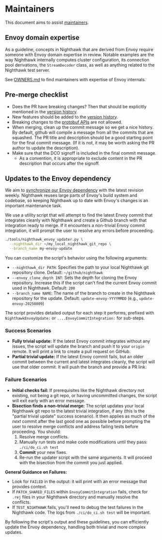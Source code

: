 # Maintainers

This document aims to assist [maintainers](OWNERS.md).

## Envoy domain expertise

As a guideline, concepts in Nighthawk that are derived from Envoy require
someone with Envoy domain expertise in review. Notable examples are the way
Nighthawk internally computes cluster configuration, its connection pool
derivations, the `StreamDecoder` class, as well as anything related to the
Nighthawk test server.

See [OWNERS.md](OWNERS.md) to find maintainers with expertise of Envoy
internals.

## Pre-merge checklist

-   Does the PR have breaking changes? Then that should be explicitly mentioned
    in the [version history](docs/root/version_history.md).
-   New features should be added to the
    [version history](docs/root/version_history.md).
-   Breaking changes to the [protobuf APIs](api/) are not allowed.
-   When merging, clean up the commit message so we get a nice history. By
    default, github will compile a message from all the commits that are
    squashed. The PR title and description should be a good starting point for
    the final commit message. (If it is not, it may be worth asking the PR
    author to update the description).
-   Make sure that the DCO signoff is included in the final commit message.
    -   As a convention, it is appropriate to exclude content in the PR
        description that occurs after the signoff.

## Updates to the Envoy dependency

We aim to
[synchronize our Envoy dependency](https://github.com/envoyproxy/nighthawk/pulls?utf8=%E2%9C%93&q=is%3Apr+is%3Aclosed+%22update+envoy%22+)
with the latest revision weekly. Nighthawk reuses large parts of Envoy's build
system and codebase, so keeping Nighthawk up to date with Envoy's changes is an
important maintenance task.

We use a utility script that will attempt to find the latest Envoy commit that
integrates cleanly with Nighthawk and create a Github branch with that
integration ready to merge. If it encounters a non-trivial Envoy commit
integration, it will prompt the user to resolve any errors before proceeding.

```bash
./tools/nighthawk_envoy_updater.py \
  --nighthawk_dir ~/my_local_nighthawk_git_repo \
  --branch_name my-envoy-update
```

You can customize the script's behavior using the following arguments:

*   `--nighthawk_dir PATH`: Specifies the path to your local Nighthawk git
    repository clone. Default: `~/github/nighthawk`
*   `--envoy_clone_depth INT`: Sets the depth for cloning the Envoy repository.
    Increase this if the script can't find the current Envoy commit used in
    Nighthawk. Default: `200`
*   `--branch_name NAME`: The name of the branch to create in the Nighthawk
    repository for the update. Default: `update-envoy-YYYYMMDD` (e.g.,
    `update-envoy-20250809`)

The script provides detailed output for each step it performs, prefixed with
`NighthawkEnvoyUpdate:` or `....EnvoyCommitIntegration:` for sub-steps.

### Success Scenarios

*   **Fully trivial update:** If the latest Envoy commit integrates without any
    issues, the script will update the branch and push it to your `origin`
    remote. It will print a link to create a pull request on GitHub.
*   **Partial trivial update:** If the latest Envoy commit fails, but an older
    commit between the current and latest integrates cleanly, the script will
    use that older commit. It will push the branch and provide a PR link.

### Failure Scenarios

*   **Initial checks fail:** If prerequisites like the Nighthawk directory not
    existing, not being a git repo, or having uncommitted changes, the script
    will exit early with an error message.
*   **Bisection finds a non-trivial merge:** The script updates your local
    Nighthawk git repo to the latest trivial integration, if any (this is the
    "partial trivial update" success scenario). It then applies as much of the
    *next* commit after the last good one as possible before prompting the user
    to resolve merge conflicts and address failing tests before proceeding. You
    should:
    1.  Resolve merge conflicts.
    2.  Manually run tests and make code modifications until they pass:
        `./ci/do_ci.sh test`
    3.  **Commit** your new fixes.
    4.  Re-run the updater script with the same arguments. It will proceed with
        the bisection from the commit you just applied.

**General Guidance on Failures:**

*   Look for `FAILED` in the output: it will print with an error message that
    provides context.
*   If `PATCH_SHARED_FILES` within `EnvoyCommitIntegration` fails, check for
    `.rej` files in your Nighthawk directory and manually resolve the conflicts.
*   If `TEST_NIGHTHAWK` fails, you'll need to debug the test failures in the
    Nighthawk code. The logs from `./ci/do_ci.sh test` will be important.

By following the script's output and these guidelines, you can efficiently
update the Envoy dependency, handling both trivial and more complex updates.
